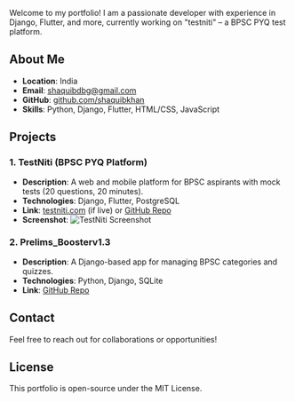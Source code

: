 

Welcome to my portfolio! I am a passionate developer with experience in Django, Flutter, and more, currently working on "testniti" – a BPSC PYQ test platform.

## About Me
- **Location**: India
- **Email**: shaquibdbg@gmail.com
- **GitHub**: [github.com/shaquibkhan](https://github.com/shaquibkhan)
- **Skills**: Python, Django, Flutter, HTML/CSS, JavaScript

## Projects

### 1. TestNiti (BPSC PYQ Platform)
- **Description**: A web and mobile platform for BPSC aspirants with mock tests (20 questions, 20 minutes).
- **Technologies**: Django, Flutter, PostgreSQL
- **Link**: [testniti.com](https://testniti.com) (if live) or [GitHub Repo](https://github.com/shaquibkhan/testniti)
- **Screenshot**: ![TestNiti Screenshot](assets/testniti-screenshot.png)

### 2. Prelims_Boosterv1.3
- **Description**: A Django-based app for managing BPSC categories and quizzes.
- **Technologies**: Python, Django, SQLite
- **Link**: [GitHub Repo](https://github.com/shaquibkhan/Prelims_Boosterv1.3)

## Contact
Feel free to reach out for collaborations or opportunities!

## License
This portfolio is open-source under the MIT License.
